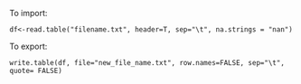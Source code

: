To import:
```
df<-read.table("filename.txt", header=T, sep="\t", na.strings = "nan")
```

To export: 
```
write.table(df, file="new_file_name.txt", row.names=FALSE, sep="\t", quote= FALSE)
```
